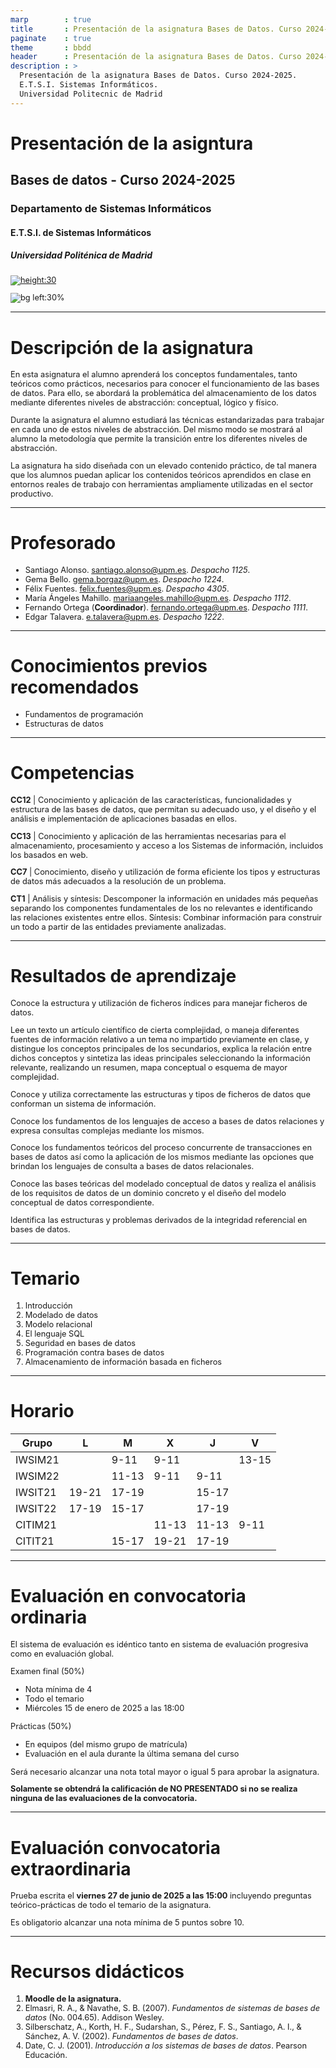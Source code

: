 ```yaml
---
marp        : true
title       : Presentación de la asignatura Bases de Datos. Curso 2024-2025.
paginate    : true
theme       : bbdd
header      : Presentación de la asignatura Bases de Datos. Curso 2024-2025.
description : >
  Presentación de la asignatura Bases de Datos. Curso 2024-2025.
  E.T.S.I. Sistemas Informáticos.
  Universidad Politecnic de Madrid
---
```


# Presentación de la asigntura

## Bases de datos - Curso 2024-2025

### Departamento de Sistemas Informáticos

#### E.T.S.I. de Sistemas Informáticos

##### Universidad Politénica de Madrid

[![height:30](https://mirrors.creativecommons.org/presskit/buttons/80x15/svg/by-nc-sa.svg)](https://creativecommons.org/licenses/by-nc-sa/4.0/)

![bg left:30%](img/upm-logo.jpg)

---

# Descripción de la asignatura

En esta asignatura el alumno aprenderá los conceptos fundamentales, tanto teóricos como prácticos, necesarios para conocer el funcionamiento de las bases de datos. Para ello, se abordará la problemática del almacenamiento de los datos mediante diferentes niveles de abstracción: conceptual, lógico y físico.

Durante la asignatura el alumno estudiará las técnicas estandarizadas para trabajar en cada uno de estos niveles de abstracción. Del mismo modo se mostrará al alumno la metodología que permite la transición entre los diferentes niveles de abstracción.

La asignatura ha sido diseñada con un elevado contenido práctico, de tal manera que los alumnos puedan aplicar los contenidos teóricos aprendidos en clase en entornos reales de trabajo con herramientas ampliamente utilizadas en el sector productivo.

---

# Profesorado

- Santiago Alonso. santiago.alonso@upm.es. *Despacho 1125*.
- Gema Bello. gema.borgaz@upm.es. *Despacho 1224*.
- Félix Fuentes. felix.fuentes@upm.es. *Despacho 4305*.
- María Ángeles Mahillo. mariaangeles.mahillo@upm.es. *Despacho 1112*.
- Fernando Ortega (**Coordinador**). fernando.ortega@upm.es. *Despacho 1111*.
- Edgar Talavera. e.talavera@upm.es. *Despacho 1222*.

---

# Conocimientos previos recomendados

- Fundamentos de programación
- Estructuras de datos

---

# Competencias

**CC12** | Conocimiento y aplicación de las características, funcionalidades y estructura de las bases de datos, que permitan su adecuado uso, y el diseño y el análisis e implementación de aplicaciones basadas en ellos.

**CC13** | Conocimiento y aplicación de las herramientas necesarias para el almacenamiento, procesamiento y acceso a los Sistemas de información, incluidos los basados en web.

**CC7** | Conocimiento, diseño y utilización de forma eficiente los tipos y estructuras de datos más adecuados a la resolución de un problema.

**CT1** | Análisis y síntesis: Descomponer la información en unidades más pequeñas separando los componentes fundamentales de los no relevantes e identificando las relaciones existentes entre ellos. Síntesis: Combinar información para construir un todo a partir de las entidades previamente analizadas.

---

<style scoped>
p { font-size: 0.75rem; }
</style>

# Resultados de aprendizaje

Conoce la estructura y utilización de ficheros índices para manejar ficheros de datos.

Lee un texto un artículo científico de cierta complejidad, o maneja diferentes fuentes de información relativo a un tema no impartido previamente en clase, y distingue los conceptos principales de los secundarios, explica la relación entre dichos conceptos y sintetiza las ideas principales seleccionando la información relevante, realizando un resumen, mapa conceptual o esquema de mayor complejidad.

Conoce y utiliza correctamente las estructuras y tipos de ficheros de datos que conforman un sistema de información.

Conoce los fundamentos de los lenguajes de acceso a bases de datos relaciones y expresa consultas complejas mediante los mismos.

Conoce los fundamentos teóricos del proceso concurrente de transacciones en bases de datos así como la aplicación de los mismos mediante las opciones que brindan los lenguajes de consulta a bases de datos relacionales.

Conoce las bases teóricas del modelado conceptual de datos y realiza el análisis de los requisitos de datos de un dominio concreto y el diseño del modelo conceptual de datos correspondiente.

Identifica las estructuras y problemas derivados de la integridad referencial en bases de datos.

---

# Temario

1. Introducción
2. Modelado de datos
3. Modelo relacional
4. El lenguaje SQL
5. Seguridad en bases de datos
6. Programación contra bases de datos
7. Almacenamiento de información basada en ficheros

---

# Horario

| Grupo   | L     | M     | X     | J     | V     |
| ------- | ----- | ----- | ----- | ----- | ----- |
| IWSIM21 |       | 9-11  | 9-11  |       | 13-15 |
| IWSIM22 |       | 11-13 | 9-11  | 9-11  |       |
| IWSIT21 | 19-21 | 17-19 |       | 15-17 |       |
| IWSIT22 | 17-19 | 15-17 |       | 17-19 |       |
| CITIM21 |       |       | 11-13 | 11-13 | 9-11  |
| CITIT21 |       | 15-17 | 19-21 | 17-19 |       |

---

<style scoped>
li { font-size: 0.8rem; }
p { font-size: 0.8rem; }
</style>

# Evaluación en convocatoria ordinaria

El sistema de evaluación es idéntico tanto en sistema de evaluación progresiva como en evaluación global.

Examen final (50%)
- Nota mínima de 4
- Todo el temario
- Miércoles 15 de enero de 2025 a las 18:00

Prácticas (50%)
- En equipos (del mismo grupo de matrícula)
- Evaluación en el aula durante la última semana del curso


Será necesario alcanzar una nota total mayor o igual 5 para aprobar la asignatura.

**Solamente se obtendrá la calificación de NO PRESENTADO si no se realiza ninguna de las evaluaciones de la convocatoria.**


---

# Evaluación convocatoria extraordinaria

Prueba escrita el **viernes 27 de junio de 2025 a las 15:00** incluyendo preguntas teórico-prácticas de todo el temario de la asignatura.

Es obligatorio alcanzar una nota mínima de 5 puntos sobre 10.

---

# Recursos didácticos

1. **Moodle de la asignatura.**
2. Elmasri, R. A., & Navathe, S. B. (2007). *Fundamentos de sistemas de bases de datos* (No. 004.65). Addison Wesley.
3. Silberschatz, A., Korth, H. F., Sudarshan, S., Pérez, F. S., Santiago, A. I., & Sánchez, A. V. (2002). *Fundamentos de bases de datos*.
4. Date, C. J. (2001). *Introducción a los sistemas de bases de datos*. Pearson Educación.


